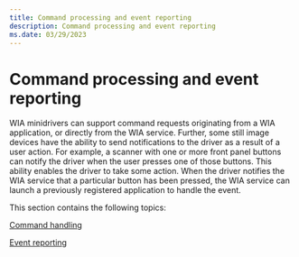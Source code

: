 ```yaml
---
title: Command processing and event reporting
description: Command processing and event reporting
ms.date: 03/29/2023
---
```


# Command processing and event reporting

WIA minidrivers can support command requests originating from a WIA application, or directly from the WIA service. Further, some still image devices have the ability to send notifications to the driver as a result of a user action. For example, a scanner with one or more front panel buttons can notify the driver when the user presses one of those buttons. This ability enables the driver to take some action. When the driver notifies the WIA service that a particular button has been pressed, the WIA service can launch a previously registered application to handle the event.

This section contains the following topics:

[Command handling](command-handling.md)

[Event reporting](event-reporting.md)
